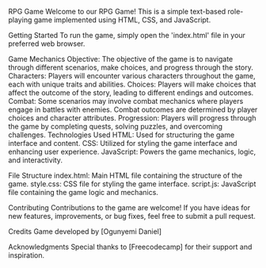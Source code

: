 RPG Game
Welcome to our RPG Game! This is a simple text-based role-playing game implemented using HTML, CSS, and JavaScript.

Getting Started
To run the game, simply open the 'index.html' file in your preferred web browser.

Game Mechanics
Objective: The objective of the game is to navigate through different scenarios, make choices, and progress through the story.
Characters: Players will encounter various characters throughout the game, each with unique traits and abilities.
Choices: Players will make choices that affect the outcome of the story, leading to different endings and outcomes.
Combat: Some scenarios may involve combat mechanics where players engage in battles with enemies. Combat outcomes are determined by player choices and character attributes.
Progression: Players will progress through the game by completing quests, solving puzzles, and overcoming challenges.
Technologies Used
HTML: Used for structuring the game interface and content.
CSS: Utilized for styling the game interface and enhancing user experience.
JavaScript: Powers the game mechanics, logic, and interactivity.

File Structure
index.html: Main HTML file containing the structure of the game.
style.css: CSS file for styling the game interface.
script.js: JavaScript file containing the game logic and mechanics.

Contributing
Contributions to the game are welcome! If you have ideas for new features, improvements, or bug fixes, feel free to submit a pull request.

Credits
Game developed by [Ogunyemi Daniel]

Acknowledgments
Special thanks to [Freecodecamp] for their support and inspiration.


